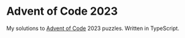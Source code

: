 # Advent of Code 2023

My solutions to [Advent of Code](https://adventofcode.com) 2023 puzzles. Written in TypeScript.
